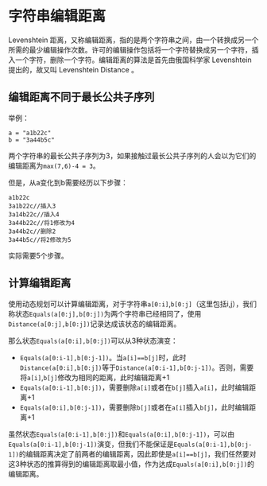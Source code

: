 # 字符串编辑距离

Levenshtein 距离，又称编辑距离，指的是两个字符串之间，由一个转换成另一个所需的最少编辑操作次数。许可的编辑操作包括将一个字符替换成另一个字符，插入一个字符，删除一个字符。编辑距离的算法是首先由俄国科学家 Levenshtein 提出的，故又叫 Levenshtein Distance 。

## 编辑距离不同于最长公共子序列

举例：

```
a = "a1b22c"
b = "3a44b5c"
```

两个字符串的最长公共子序列为3，如果接触过最长公共子序列的人会以为它们的编辑距离为`max(7,6)-4 = 3`。

但是，从a变化到b需要经历以下步骤：

```
a1b22c
3a1b22c//插入3
3a14b22c//插入4
3a44b22c//将1修改为4
3a44b2c//删除2
3a44b5c//将2修改为5
```

实际需要5个步骤。

## 计算编辑距离

使用动态规划可以计算编辑距离，对于字符串`a[0:i]`,`b[0:j]`（这里包括i,j），我们称状态`Equals(a[0:j],b[0:j])`为两个字符串已经相同了，使用`Distance(a[0:j],b[0:j])`记录达成该状态的编辑距离。

那么状态`Equals(a[0:i],b[0:j])`可以从3种状态演变：

- `Equals(a[0:i-1],b[0:j-1])`。当`a[i]==b[j]`时，此时`Distance(a[0:i],b[0:j])`等于`Distance(a[0:i-1],b[0:j-1])`。否则，需要将`a[i]`,`b[j]`修改为相同的距离，此时编辑距离+1
- `Equals(a[0:i-1],b[0:j])`，需要删除`a[i]`或者在`b[j]`插入`a[i]`，此时编辑距离+1
- `Equals(a[0:i],b[0:j-1])`，需要删除`b[j]`或者在`a[i]`插入`b[j]`，此时编辑距离+1

虽然状态`Equals(a[0:i-1],b[0:j])`和`Equals(a[0:i],b[0:j-1])`，可以由`Equals(a[0:i-1],b[0:j-1])`演变，但我们不能保证是`Equals(a[0:i-1],b[0:j-1])`的编辑距离决定了前两者的编辑距离，因此即使是`a[i]==b[j]`，我们任然要对这3种状态的推算得到的编辑距离取最小值，作为达成`Equals(a[0:i],b[0:j])`的编辑距离。